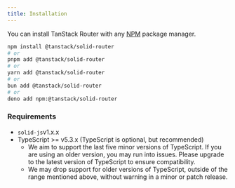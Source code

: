 ```yaml
---
title: Installation
---
```


You can install TanStack Router with any [NPM](https://npmjs.com) package manager.

```sh
npm install @tanstack/solid-router
# or
pnpm add @tanstack/solid-router
# or
yarn add @tanstack/solid-router
# or
bun add @tanstack/solid-router
# or
deno add npm:@tanstack/solid-router
```

### Requirements

- `solid-js`v1.x.x
- TypeScript >= v5.3.x (TypeScript is optional, but recommended)
  - We aim to support the last five minor versions of TypeScript. If you are using an older version, you may run into issues. Please upgrade to the latest version of TypeScript to ensure compatibility.
  - We may drop support for older versions of TypeScript, outside of the range mentioned above, without warning in a minor or patch release.
